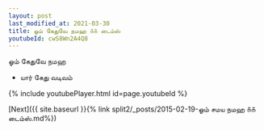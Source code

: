 ```yaml
---
layout: post
last_modified_at: 2021-03-30
title: ஓம் கேதுவே நமஹ ௧௧ டைம்ஸ்
youtubeId: cwS8Wn2A4Q8
---
```

 
 
 ஓம் கேதுவே நமஹ  
 
 -  யார் கேது வடிவம் 
 
  
 
  
 
 
 
 
 
 


{% include youtubePlayer.html id=page.youtubeId %}
 
[Next]({{ site.baseurl }}{% link  split2/_posts/2015-02-19-ஓம் சமய நமஹ ௧௧ டைம்ஸ்.md%})
 
